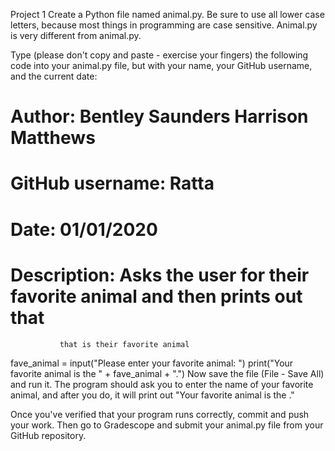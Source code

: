Project 1
Create a Python file named animal.py. Be sure to use all lower case letters, because most things in programming are case sensitive. Animal.py is very different from animal.py.

Type (please don't copy and paste - exercise your fingers) the following code into your animal.py file, but with your name, your GitHub username, and the current date:

# Author: Bentley Saunders Harrison Matthews
# GitHub username: Ratta
# Date: 01/01/2020
# Description: Asks the user for their favorite animal and then prints out that
               that is their favorite animal

fave_animal = input("Please enter your favorite animal: ")
print("Your favorite animal is the " + fave_animal + ".")
Now save the file (File - Save All) and run it. The program should ask you to enter the name of your favorite animal, and after you do, it will print out "Your favorite animal is the <whatever you typed>."

Once you've verified that your program runs correctly, commit and push your work. Then go to Gradescope and submit your animal.py file from your GitHub repository.
